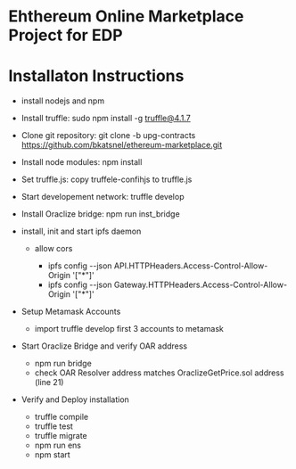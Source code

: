 # Ehthereum Online Marketplace Project for EDP

# Installaton Instructions

* install nodejs and npm

* Install truffle: sudo npm install -g truffle@4.1.7

* Clone git repository: git clone -b upg-contracts https://github.com/bkatsnel/ethereum-marketplace.git

* Install node modules: npm install

* Set truffle.js: copy truffele-confihjs to truffle.js

* Start developement network: truffle develop

* Install Oraclize bridge: npm run inst_bridge

* install, init and start ipfs daemon

  * allow cors
  
	* ipfs config --json API.HTTPHeaders.Access-Control-Allow-Origin '["*"]'
	* ipfs config --json Gateway.HTTPHeaders.Access-Control-Allow-Origin '["*"]'

* Setup Metamask Accounts

  * import truffle develop first 3 accounts to metamask

* Start Oraclize Bridge and verify OAR address

    * npm run bridge
	* check OAR Resolver address matches OraclizeGetPrice.sol address (line 21)

* Verify and Deploy installation

  * truffle compile
  * truffle test
  * truffle migrate
  * npm run ens
  * npm start